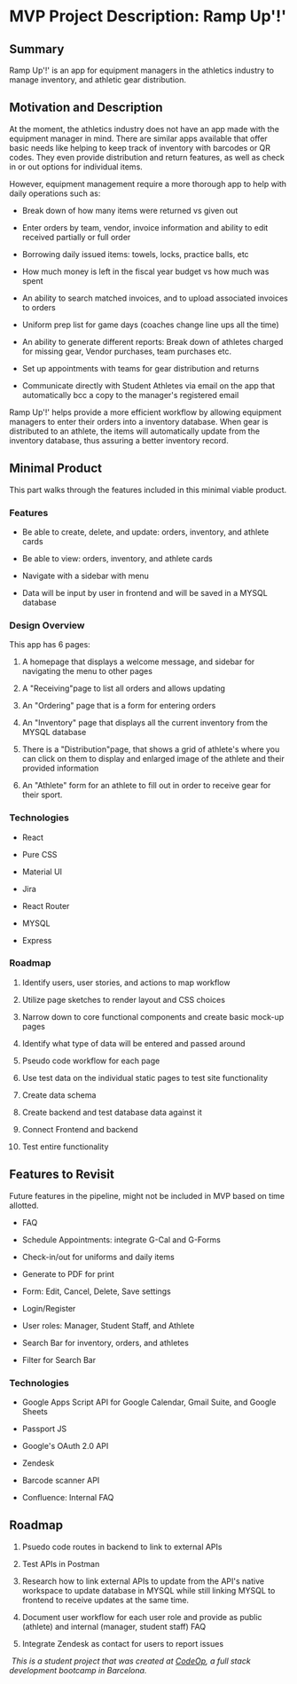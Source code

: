 # MVP Project Description: Ramp Up'!'

## Summary

Ramp Up'!' is an app for equipment managers in the athletics industry to manage inventory, and athletic gear distribution.

## Motivation and Description

At the moment, the athletics industry  does not have an app made with the equipment manager in mind.  There are similar apps available that offer basic needs like helping to keep  track of inventory with barcodes or QR codes. They even provide distribution and return features, as well as check in or out options for individual items.

However, equipment management require a more thorough app to help with daily operations such as:

- Break down of how many items were returned vs given out

- Enter orders by team, vendor, invoice information and ability to edit received partially or full order

- Borrowing daily issued items: towels, locks, practice balls, etc

- How much money is left in the fiscal year budget vs how much was spent

- An ability to search matched invoices, and to upload associated invoices to orders

- Uniform prep list for game days (coaches change line ups all the time)

- An ability to generate different reports: Break down of athletes charged for missing gear, Vendor purchases, team purchases etc.

- Set up  appointments with teams for gear distribution and returns

- Communicate directly with Student Athletes via email on the app that automatically bcc a copy to the manager's registered email

Ramp Up'!' helps provide a more efficient workflow by allowing equipment managers to enter their orders into a inventory database. When gear is distributed to an athlete, the items will automatically update from the inventory database, thus assuring a better inventory record.

## Minimal Product

This part walks through the features included in this minimal viable product.

### Features

- Be able to create, delete, and update: orders, inventory, and athlete cards

- Be able to view: orders, inventory, and athlete cards

- Navigate with a sidebar with menu

- Data will be input by user in frontend and will be saved in a MYSQL database

### Design Overview

This app has 6 pages:

1. A homepage that displays a welcome message, and sidebar for navigating the menu to other pages

2. A "Receiving"page to list all orders and allows updating

3. An "Ordering" page that is a form for entering orders

4. An "Inventory" page that displays all the current inventory from the MYSQL database

5. There is a "Distribution"page, that shows a grid of athlete's where you can click on them to display and enlarged image of the athlete and their provided information

6. An "Athlete" form for an athlete to fill out in order to receive gear for their sport.

### Technologies

- React

- Pure CSS

- Material UI

- Jira

- React Router

- MYSQL

- Express

### Roadmap

1. Identify users, user stories, and actions to map workflow

2. Utilize page sketches to render layout and CSS choices

3. Narrow down to core functional components and create basic mock-up pages

4. Identify what type of data will be entered and passed around

5. Pseudo code workflow for each page

6. Use test data on the individual static pages to test site functionality

7. Create data schema

8. Create backend and test database data against it

9. Connect Frontend and backend

10. Test entire functionality

## Features to Revisit

Future features in the pipeline, might not be included in MVP based on time allotted.

- FAQ

- Schedule Appointments: integrate G-Cal and G-Forms

- Check-in/out for uniforms and daily items

- Generate to PDF for print

- Form: Edit, Cancel, Delete, Save settings

- Login/Register

- User roles: Manager, Student Staff, and Athlete

- Search Bar for inventory, orders, and athletes

- Filter for Search Bar

### Technologies

- Google Apps Script API for Google Calendar, Gmail Suite, and Google Sheets

- Passport JS

- Google's OAuth 2.0 API

- Zendesk

- Barcode scanner API

- Confluence: Internal FAQ

## Roadmap

1. Psuedo code routes in backend to link to external APIs

2. Test APIs in Postman

3. Research how to link external APIs to update from the API's native workspace to update database in MYSQL while still linking MYSQL to frontend to receive updates at the same time.

4. Document user workflow for each user role and provide as public (athlete) and internal (manager, student staff) FAQ

5. Integrate Zendesk as contact for users to report issues

​ _This is a student project that was created at
[CodeOp](http://codeop.tech), a full stack development bootcamp in Barcelona._